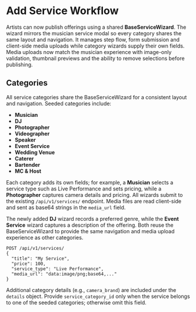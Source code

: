 # Add Service Workflow

Artists can now publish offerings using a shared **BaseServiceWizard**. The wizard mirrors the musician service modal so every category shares the same layout and navigation. It manages step flow, form submission and client-side media uploads while category wizards supply their own fields. Media uploads now match the musician experience with image-only validation, thumbnail previews and the ability to remove selections before publishing.

## Categories

All service categories share the BaseServiceWizard for a consistent layout and navigation. Seeded categories include:

- **Musician**
- **DJ**
- **Photographer**
- **Videographer**
- **Speaker**
- **Event Service**
- **Wedding Venue**
- **Caterer**
- **Bartender**
- **MC & Host**

Each category adds its own fields; for example, a **Musician** selects a service type such as Live Performance and sets pricing, while a **Photographer** captures camera details and pricing. All wizards submit to the existing `/api/v1/services/` endpoint. Media files are read client-side and sent as base64 strings in the `media_url` field.

The newly added **DJ** wizard records a preferred genre, while the **Event Service** wizard captures a description of the offering. Both reuse the BaseServiceWizard to provide the same navigation and media upload experience as other categories.

```http
POST /api/v1/services/
{
  "title": "My Service",
  "price": 100,
  "service_type": "Live Performance",
  "media_url": "data:image/png;base64,..."
}
```

Additional category details (e.g., `camera_brand`) are included under the `details` object.
Provide `service_category_id` only when the service belongs to one of the seeded categories; otherwise omit this field.
